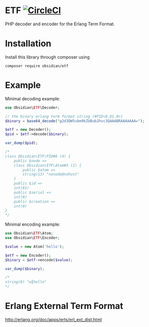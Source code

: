 # ETF [![CircleCI](https://circleci.com/gh/ObsidianPHP/erlang-term-format.svg?style=svg)](https://circleci.com/gh/ObsidianPHP/erlang-term-format)

PHP decoder and encoder for the Erlang Term Format.

# Installation

Install this library through composer using
```
composer require obsidian/etf
```

# Example
Minimal decoding example:
```php
use Obsidian\ETF\Decoder;

// the binary erlang term format string (#PID<0.81.0>)
$binary = base64_decode("g2d3DW5vbm9kZUBub2hvc3QAAABRAAAAAAA=");

$etf = new Decoder();
$pid = $etf->decode($binary);

var_dump($pid);

/*
class Obsidian\ETF\PID#6 (4) {
    public $node =>
    class Obsidian\ETF\Atom#5 (1) {
        public $atom =>
        string(13) "nonode@nohost"
    }
    public $id =>
    int(81)
    public $serial =>
    int(0)
    public $creation =>
    int(0)
}
*/
```

Minimal encoding example:
```php
use Obsidian\ETF\Atom;
use Obsidian\ETF\Encoder;

$value = new Atom('hello');

$etf = new Encoder();
$binary = $etf->encode($value);

var_dump($binary);

/*
string(8) "w║hello"
*/
```

# Erlang External Term Format

http://erlang.org/doc/apps/erts/erl_ext_dist.html
